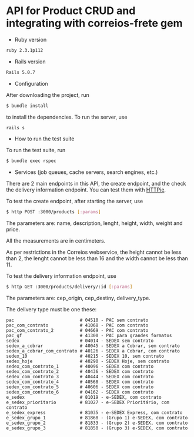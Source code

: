 # API for Product CRUD and integrating with correios-frete gem

* Ruby version

```sh
ruby 2.3.1p112
```


* Rails version

```sh
Rails 5.0.7
```
* Configuration

After downloading the project, run

```sh
$ bundle install
```

to install the dependencies. To run the server, use

```sh
rails s
```

* How to run the test suite

To run the test  suite, run

```sh
$ bundle exec rspec
```

* Services (job queues, cache servers, search engines, etc.)

There are 2 main endpoints in this API, the create endpoint, and the check the delivery information endpoint. You can test them with [HTTPie](https://httpie.org/).

To test the create endpoint, after starting the server, use

```sh
$ http POST :3000/products [:params]
```
The parameters are: name, description, lenght, height, width, weight and price.

All the measurements are in centimeters.

As per restrictions in the Correios webservice, the height cannot be less than 2, the lenght cannot be less than 16 and the width cannot be less than 11.

To test the delivery information endpoint, use

```sh
$ http GET :3000/products/delivery/:id [:params]
```

The parameters are: cep_origin, cep_destiny, delivery_type.

The delivery type must be one these:

```
pac                         # 04510 - PAC sem contrato
pac_com_contrato            # 41068 - PAC com contrato
pac_com_contrato_2          # 04669 - PAC com contrato
pac_gf                      # 41300 - PAC para grandes formatos
sedex                       # 04014 - SEDEX sem contrato
sedex_a_cobrar              # 40045 - SEDEX a Cobrar, sem contrato
sedex_a_cobrar_com_contrato # 40126 - SEDEX a Cobrar, com contrato
sedex_10                    # 40215 - SEDEX 10, sem contrato
sedex_hoje                  # 40290 - SEDEX Hoje, sem contrato
sedex_com_contrato_1        # 40096 - SEDEX com contrato
sedex_com_contrato_2        # 40436 - SEDEX com contrato
sedex_com_contrato_3        # 40444 - SEDEX com contrato
sedex_com_contrato_4        # 40568 - SEDEX com contrato
sedex_com_contrato_5        # 40606 - SEDEX com contrato
sedex_com_contrato_6        # 04162 - SEDEX com contrato
e_sedex                     # 81019 - e-SEDEX, com contrato
e_sedex_prioritario         # 81027 - e-SEDEX Prioritário, com contrato
e_sedex_express             # 81035 - e-SEDEX Express, com contrato
e_sedex_grupo_1             # 81868 - (Grupo 1) e-SEDEX, com contrato
e_sedex_grupo_2             # 81833 - (Grupo 2) e-SEDEX, com contrato
e_sedex_grupo_3             # 81850 - (Grupo 3) e-SEDEX, com contrato
```
